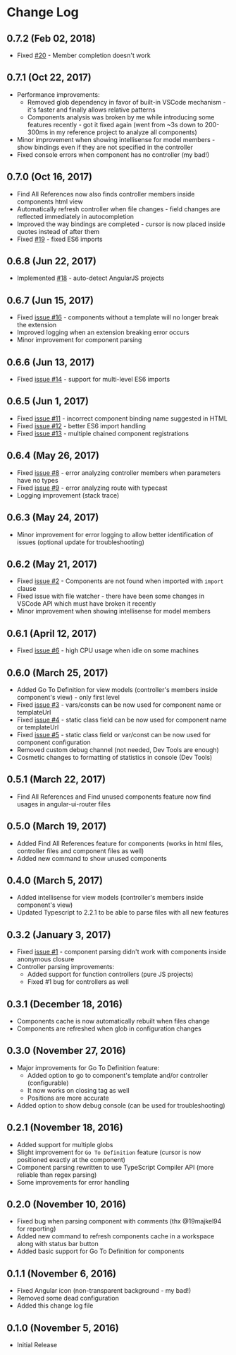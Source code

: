 # Change Log

## 0.7.2 (Feb 02, 2018)

* Fixed [#20](https://github.com/ipatalas/ngComponentUtility/issues/20) - Member completion doesn't work

## 0.7.1 (Oct 22, 2017)

* Performance improvements:
  * Removed glob dependency in favor of built-in VSCode mechanism - it's faster and finally allows relative patterns
  * Components analysis was broken by me while introducing some features recently - got it fixed again (went from ~3s down to 200-300ms in my reference project to analyze all components)
* Minor improvement when showing intellisense for model members - show bindings even if they are not specified in the controller
* Fixed console errors when component has no controller (my bad!)

## 0.7.0 (Oct 16, 2017)

* Find All References now also finds controller members inside components html view
* Automatically refresh controller when file changes - field changes are reflected immediately in autocompletion
* Improved the way bindings are completed - cursor is now placed inside quotes instead of after them
* Fixed [#19](https://github.com/ipatalas/ngComponentUtility/issues/19) - fixed ES6 imports

## 0.6.8 (Jun 22, 2017)

* Implemented [#18](https://github.com/ipatalas/ngComponentUtility/issues/18) - auto-detect AngularJS projects

## 0.6.7 (Jun 15, 2017)

* Fixed [issue #16](https://github.com/ipatalas/ngComponentUtility/issues/16) - components without a template will no longer break the extension
* Improved logging when an extension breaking error occurs
* Minor improvement for component parsing

## 0.6.6 (Jun 13, 2017)

* Fixed [issue #14](https://github.com/ipatalas/ngComponentUtility/issues/14) - support for multi-level ES6 imports

## 0.6.5 (Jun 1, 2017)

* Fixed [issue #11](https://github.com/ipatalas/ngComponentUtility/issues/11) - incorrect component binding name suggested in HTML
* Fixed [issue #12](https://github.com/ipatalas/ngComponentUtility/issues/12) - better ES6 import handling
* Fixed [issue #13](https://github.com/ipatalas/ngComponentUtility/issues/13) - multiple chained component registrations

## 0.6.4 (May 26, 2017)

* Fixed [issue #8](https://github.com/ipatalas/ngComponentUtility/issues/8) - error analyzing controller members when parameters have no types
* Fixed [issue #9](https://github.com/ipatalas/ngComponentUtility/issues/9) - error analyzing route with typecast
* Logging improvement (stack trace)

## 0.6.3 (May 24, 2017)

* Minor improvement for error logging to allow better identification of issues (optional update for troubleshooting)

## 0.6.2 (May 21, 2017)

* Fixed [issue #2](https://github.com/ipatalas/ngComponentUtility/issues/2) - Components are not found when imported with `import` clause
* Fixed issue with file watcher - there have been some changes in VSCode API which must have broken it recently
* Minor improvement when showing intellisense for model members

## 0.6.1 (April 12, 2017)

* Fixed [issue #6](https://github.com/ipatalas/ngComponentUtility/issues/6) - high CPU usage when idle on some machines
## 0.6.0 (March 25, 2017)

* Added Go To Definition for view models (controller's members inside component's view) - only first level
* Fixed [issue #3](https://github.com/ipatalas/ngComponentUtility/issues/3) - vars/consts can be now used for component name or templateUrl
* Fixed [issue #4](https://github.com/ipatalas/ngComponentUtility/issues/4) - static class field can be now used for component name or templateUrl
* Fixed [issue #5](https://github.com/ipatalas/ngComponentUtility/issues/5) - static class field or var/const can be now used for component configuration
* Removed custom debug channel (not needed, Dev Tools are enough)
* Cosmetic changes to formatting of statistics in console (Dev Tools)

## 0.5.1 (March 22, 2017)

* Find All References and Find unused components feature now find usages in angular-ui-router files

## 0.5.0 (March 19, 2017)

* Added Find All References feature for components (works in html files, controller files and component files as well)
* Added new command to show unused components

## 0.4.0 (March 5, 2017)

* Added intellisense for view models (controller's members inside component's view)
* Updated Typescript to 2.2.1 to be able to parse files with all new features

## 0.3.2 (January 3, 2017)

* Fixed [issue #1](https://github.com/ipatalas/ngComponentUtility/issues/1) - component parsing didn't work with components inside anonymous closure
* Controller parsing improvements:
	* Added support for function controllers (pure JS projects)
	* Fixed #1 bug for controllers as well

## 0.3.1 (December 18, 2016)

* Components cache is now automatically rebuilt when files change
* Components are refreshed when glob in configuration changes

## 0.3.0 (November 27, 2016)

* Major improvements for Go To Definition feature:
	* Added option to go to component's template and/or controller (configurable)
	* It now works on closing tag as well
	* Positions are more accurate
* Added option to show debug console (can be used for troubleshooting)

## 0.2.1 (November 18, 2016)

* Added support for multiple globs
* Slight improvement for `Go To Definition` feature (cursor is now positioned exactly at the component)
* Component parsing rewritten to use TypeScript Compiler API (more reliable than regex parsing)
* Some improvements for error handling

## 0.2.0 (November 10, 2016)

* Fixed bug when parsing component with comments (thx @19majkel94 for reporting)
* Added new command to refresh components cache in a workspace along with status bar button
* Added basic support for Go To Definition for components

## 0.1.1 (November 6, 2016)

* Fixed Angular icon (non-transparent background - my bad!)
* Removed some dead configuration
* Added this change log file

## 0.1.0 (November 5, 2016)

* Initial Release